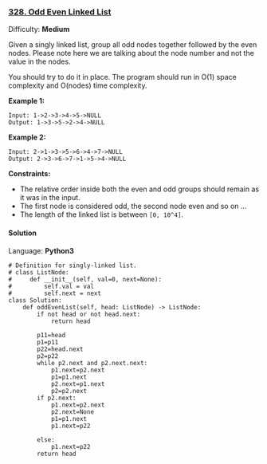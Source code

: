 ### [328\. Odd Even Linked List](https://leetcode.com/problems/odd-even-linked-list/)

Difficulty: **Medium**


Given a singly linked list, group all odd nodes together followed by the even nodes. Please note here we are talking about the node number and not the value in the nodes.

You should try to do it in place. The program should run in O(1) space complexity and O(nodes) time complexity.

**Example 1:**

```
Input: 1->2->3->4->5->NULL
Output: 1->3->5->2->4->NULL
```

**Example 2:**

```
Input: 2->1->3->5->6->4->7->NULL
Output: 2->3->6->7->1->5->4->NULL
```

**Constraints:**

*   The relative order inside both the even and odd groups should remain as it was in the input.
*   The first node is considered odd, the second node even and so on ...
*   The length of the linked list is between `[0, 10^4]`.


#### Solution

Language: **Python3**

```python3
# Definition for singly-linked list.
# class ListNode:
#     def __init__(self, val=0, next=None):
#         self.val = val
#         self.next = next
class Solution:
    def oddEvenList(self, head: ListNode) -> ListNode:
        if not head or not head.next:
            return head
        
        p11=head
        p1=p11
        p22=head.next
        p2=p22
        while p2.next and p2.next.next:
            p1.next=p2.next
            p1=p1.next
            p2.next=p1.next
            p2=p2.next
        if p2.next:
            p1.next=p2.next
            p2.next=None
            p1=p1.next
            p1.next=p22
            
        else:
            p1.next=p22
        return head
        
```